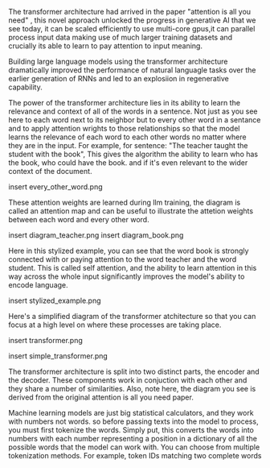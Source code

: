 The transformer architecture had arrived in the paper "attention is all you need" , this novel approach unlocked the progress in generative AI that we see today, it can be scaled efficiently to use multi-core gpus,it can parallel process input data making use of much larger training datasets and crucially its able to learn to pay attention to input meaning. 


Building large language models using the transformer architecture dramatically improved the performance of natural languagle tasks over the earlier generation of RNNs and led to an explosiion in regenerative capability.

The power of the transformer architecture lies in its ability to learn the relevance and context of all of the words in a sentence. Not just as you see here to each word next to its neighbor but to every other word in a sentance and to apply attention wrights to those relationships so that the model learns the relevance of each word to each other words no matter where they are in the input. For example, for sentence: "The teacher taught the student with the book", This gives the algorithm the ability to learn who has the book, who could have the book. and if it's even relevant to the wider context of the document.

insert every_other_word.png

These attention weights are learned during llm training, the diagram is called an attention map and can be useful to illustrate the attetion weights between each word and every other word.

insert diagram_teacher.png
insert diagram_book.png



Here in this stylized example, you can see that the word book is strongly connected with or paying attention to the word teacher and the word student. This is called self attention, and the ability to learn attention in this way across the whole input significantly improves the model's ability to encode language.

insert stylized_example.png

Here's a simplified diagram of the transformer atchitecture so that you can focus at a high level on where these processes are taking place.

insert transformer.png

insert simple_transformer.png

The transformer architecture is split into two distinct parts, the encoder and the decoder. These components work in conjuction with each other and they share a number of similarities. Also, note here, the diagram you see is derived from the original attention is all you need paper.


Machine learning models are just big statistical calculators, and they work with numbers not words. so before passing texts into the model to process, you must first tokenize the words. Simply put, this converts the words into numbers with each number representing a position in a dictionary of all the possible words that the model can work with. You can choose from multiple tokenization methods. For example, token IDs matching two complete words 


